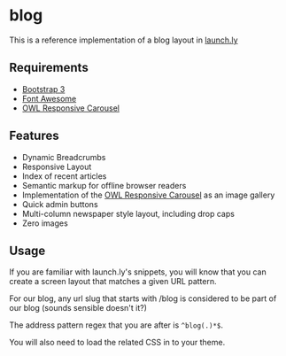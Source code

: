 blog
====

This is a reference implementation of a blog layout in [launch.ly](http://launch.ly)

## Requirements

- [Bootstrap 3](http://getbootstrap.com)
- [Font Awesome](http://fontawesome.io)
- [OWL Responsive Carousel](http://owlgraphic.com/owlcarousel/)

## Features

- Dynamic Breadcrumbs
- Responsive Layout
- Index of recent articles
- Semantic markup for offline browser readers
- Implementation of the [OWL Responsive Carousel](http://owlgraphic.com/owlcarousel/) as an image gallery
- Quick admin buttons
- Multi-column newspaper style layout, including drop caps
- Zero images


## Usage

If you are familiar with launch.ly's snippets, you will know that you can create a screen layout that matches a given URL pattern. 

For our blog, any url slug that starts with /blog is considered to be part of our blog (sounds sensible doesn't it?)

The address pattern regex that you are after is `^blog(.)*$`.

You will also need to load the related CSS in to your theme.
